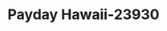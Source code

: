 ---
f_zip-code: 96746
f_state-code: HI
title: Payday Hawaii-23930
f_phone: 808-822-5115
f_city-only: Kapaa
f_address: 4-901 Kuhio Highway Suite G Kapaa
f_location-unique-id: '23930'
slug: payday-hawaii-23930
updated-on: '2024-05-30T13:46:58.046Z'
created-on: '2024-05-30T13:36:59.803Z'
published-on: '2024-05-30T13:54:32.469Z'
f_city-state: cms/city/kapaa-hi.md
f_company: cms/company/payday-hawaii.md
f_state: cms/state/hawaii.md
layout: '[payday-loan].html'
tags: payday-loan
---